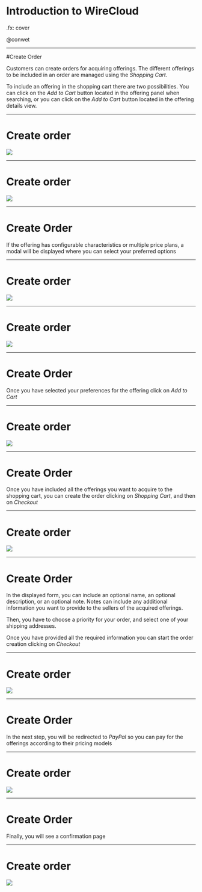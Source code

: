 # Introduction to WireCloud

.fx: cover

@conwet

---
#Create Order

Customers can create orders for acquiring offerings. The different offerings to be included in an order are managed using the *Shopping Cart*.

To include an offering in the shopping cart there are two possibilities. You can
click on the *Add to Cart* button located in the offering panel when searching, or you can click on the *Add to Cart* button located in the offering details view.

---
# Create order

![](./images/user/order1.png  )

---
# Create order

![](./images/user/order2.png  )

---
# Create Order

If the offering has configurable characteristics or multiple price plans, a modal will be displayed where you can select your preferred options

---
# Create order

![](./images/user/order3.png  )

---
# Create order

![](./images/user/order4.png  )

---
# Create Order

Once you have selected your preferences for the offering click on *Add to Cart*

---
# Create order

![](./images/user/order5.png  )

---
# Create Order

Once you have included all the offerings you want to acquire to the shopping cart, you can create the order clicking on *Shopping Cart*, and then on *Checkout*

---
# Create order

![](./images/user/order6.png  )

---
# Create Order

In the displayed form, you can include an optional name, an optional description, or an optional note. Notes can include any additional information you want to provide to the sellers of the acquired offerings.

Then, you have to choose a priority for your order, and select one of your shipping addresses.

Once you have provided all the required information you can start the order creation clicking on *Checkout*

---
# Create order
![](./images/user/order7.png  )

---
# Create Order

In the next step, you will be redirected to *PayPal* so you can pay for the offerings according to their pricing models

---
# Create order

![](./images/user/order8.png  )

---
# Create Order

Finally, you will see a confirmation page

---
# Create order

![](./images/user/order9.png  )